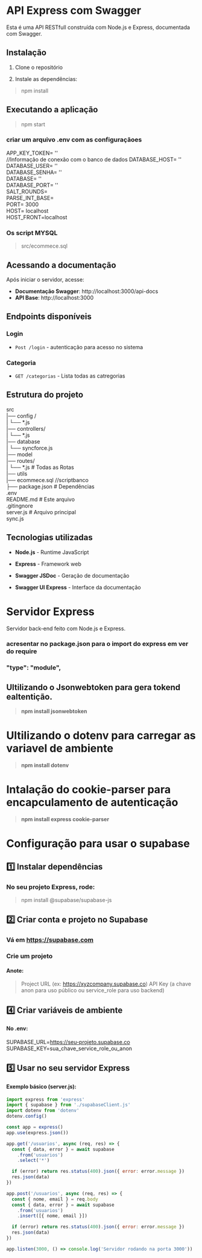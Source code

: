 
# API Express com Swagger
Esta é uma API RESTfull construída com Node.js e Express, documentada com Swagger.
## Instalação
1. Clone o repositório

2. Instale as dependências:
> npm install

## Executando a aplicação 
> npm start

### criar um arquivo .env com as configuraçãoes
APP_KEY_TOKEN= ''  
//Informação de conexão com o banco de dados
DATABASE_HOST= ''  
DATABASE_USER= ''  
DATABASE_SENHA= ''  
DATABASE= ''  
DATABASE_PORT= ''  
SALT_ROUNDS=  
PARSE_INT_BASE=  
PORT= 3000  
HOST= localhost  
HOST_FRONT=localhost  
### Os script MYSQL
> src/ecommece.sql
## Acessando a documentação

Após iniciar o servidor, acesse:
-  **Documentação Swagger**: http://localhost:3000/api-docs
-  **API Base**: http://localhost:3000

## Endpoints disponíveis
### Login
-  `Post /login` - autenticação para acesso no sistema
### Categoria
-  `GET /categorias` - Lista todas as catregorias
## Estrutura do projeto
 src  
 |── config /  
 |		└── *.js  
 |── controllers/  
 |	    └── *.js  
 |── database  
 |	    └── syncforce.js  
 |── model  
 |── routes/  
 |     └── *.js # Todas as Rotas  
 |── utils  
 |── ecommece.sql //scriptbanco  
├── package.json # Dependências  
 .env  
 README.md # Este arquivo  
 .gitingnore  
 server.js  # Arquivo principal  
 sync.js  

## Tecnologias utilizadas
 -  **Node.js** - Runtime JavaScript

-  **Express** - Framework web

-  **Swagger JSDoc** - Geração de documentação

-  **Swagger UI Express** - Interface da documentação

# Servidor Express
Servidor back-end feito com Node.js e Express.

### acresentar no package.json para o import do express em ver do require
### "type": "module",
## Ultilizando o Jsonwebtoken para gera tokend ealtentição.
> **npm install jsonwebtoken**
# Ultilizando o dotenv para carregar as variavel de ambiente
> **npm install dotenv**
# Intalação do cookie-parser para encapculamento de autenticação
>  **npm install express cookie-parser**


# Configuração para usar o supabase

## 1️⃣ Instalar dependências
###  No seu projeto Express, rode:
> npm install @supabase/supabase-js

## 2️⃣ Criar conta e projeto no Supabase

### Vá em https://supabase.com

### Crie um projeto  
#### Anote:  
> Project URL (ex: https://xyzcompany.supabase.co)
> API Key (a chave anon para uso público ou service_role para uso backend)

## 4️⃣ Criar variáveis de ambiente

#### No .env:

   SUPABASE_URL=https://seu-projeto.supabase.co
   SUPABASE_KEY=sua_chave_service_role_ou_anon

## 5️⃣ Usar no seu servidor Express
#### Exemplo básico (server.js):
``` js
import express from 'express'  
import { supabase } from './supabaseClient.js'  
import dotenv from 'dotenv'  
dotenv.config()  

const app = express()  
app.use(express.json())  

app.get('/usuarios', async (req, res) => {  
  const { data, error } = await supabase  
    .from('usuarios')  
    .select('*')  

  if (error) return res.status(400).json({ error: error.message })  
  res.json(data)  
})  

app.post('/usuarios', async (req, res) => {  
  const { nome, email } = req.body   
  const { data, error } = await supabase  
    .from('usuarios')  
    .insert([{ nome, email }])  

  if (error) return res.status(400).json({ error: error.message })  
  res.json(data)  
})  

app.listen(3000, () => console.log('Servidor rodando na porta 3000'))  
````


         
